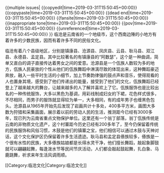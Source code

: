 {{multiple issues|
{{copyedit|time=2019-03-31T15:50:45+00:00}}
{{copypaste|time=2019-03-31T15:50:45+00:00}}
{{dead end|time=2019-03-31T15:50:45+00:00}}
{{fansite|time=2019-03-31T15:50:45+00:00}}
{{inappropriate tone|time=2019-03-31T15:50:45+00:00}}
{{pov|time=2019-03-31T15:50:45+00:00}}
{{unreferenced|time=2019-03-31T15:50:45+00:00}}
}}
临沧是云南省的一个地级市，这个西南边陲的小地方有着许多的少数民族，因而有着许多不同的民俗文化。

临沧有着八个县级地区，分别是镇康县、沧源县、凤庆县、云县、耿马县、双江县、永德县、孟定县。其中比较著名的有镇康县的“阿数瑟”，这个是一种曲调，简单又直白的调子直接传达着男女之间的爱意。沧源县是一个佤族人数较为多的地方，佤族人民豪放的个性从他们的佤族舞蹈中淋漓尽致的体现出来，这种舞蹈豪迈奔放，融入一些平时生活的小细节，加上节奏韵律强的鼓点声和音乐，使得观看的人也置身其境，感受到了他们传递出的能量，接受到了他们的文化，佤族舞蹈已经登上了越来越大的舞台，让越来越多的人了解并喜欢上了它。佤族服饰也是比较出名的一种传统服饰，大多以黑色为基调，用彩线制成妇女的下裙，花色样式很多，不尽相同，而男子的服饰就显得较为单一，大多相同，有的成年男子也缠黑色包头。沧源县从1965年开始先后发现了岩画共计十多处，400多平方米，画图大多数为狩猎和采集画面，展示着以前的劳动人民的生活，推测距今已经有3000多年，现已列为云南省重点文物保护单位。这里还有一个翁丁部落，翁丁佤族传统是云南的非物质文化遗产，这个村寨距今历史已经有200多年了，至今仍保留着传统的民族服饰和风俗习惯，木鼓是他们的镇寨之宝，他们相信可以通过木鼓与天神对话，这个文化保护区仍保留着许多生活遗迹。耿马县和孟定县傣族较多，傣族是一个很有水性的民族，大多傣族姑娘都是长得水灵干净，他们擅长舞蹈，敲起象脚鼓就可以翩翩起舞，每逢泼水节等民间节庆活动，人们都会敲起鼓起舞，扎白象、马鹿跳舞，祈求来年生活风调雨顺。

[[Category:临沧文化|Category:临沧文化]]